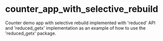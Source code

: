 # counter_app_with_selective_rebuild

Counter demo app with selective rebuild implemented with 'reduced' API and 'reduced_getx' implementation as an example of how to use the 'reduced_getx' package.
